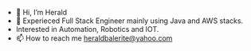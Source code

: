 - 👋 Hi, I’m Herald
- 👀 Experieced Full Stack Engineer mainly using Java and AWS stacks.
- Interested in Automation, Robotics and IOT.
- 📫 How to reach me heraldbalerite@yahoo.com


<!---
heralddsb/heralddsb is a ✨ special ✨ repository because its `README.md` (this file) appears on your GitHub profile.
You can click the Preview link to take a look at your changes.
--->
